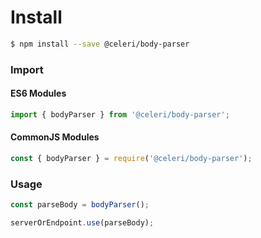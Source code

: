 
# Install

```bash
$ npm install --save @celeri/body-parser
```



### Import

#### ES6 Modules

```javascript
import { bodyParser } from '@celeri/body-parser';
```

#### CommonJS Modules

```javascript
const { bodyParser } = require('@celeri/body-parser');
```



### Usage

```javascript
const parseBody = bodyParser();

serverOrEndpoint.use(parseBody);
```
